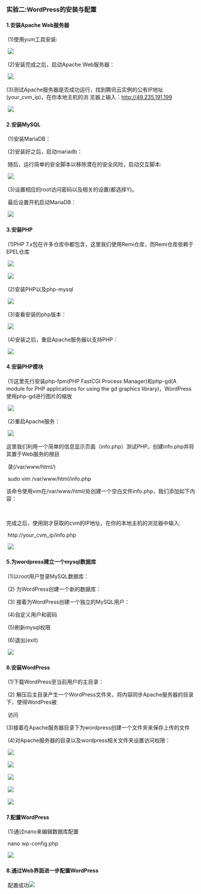 ### 实验二:WordPress的安装与配置

####           1.安装Apache Web服务器

​             (1)使用yum工具安装:

​            ![](wordpressimage/图片1.png)

​             (2)安装完成之后，启动Apache Web服务器：    

​             ![](wordpressimage/图片2.png)     

​              (3)测试Apache服务器是否成功运行，找到腾讯云实例的公有IP地址(your_cvm_ip)，在你本地主机的浏 览器上输入：http://49.235.191.199

​            ![](wordpressimage/图片3.png)  

####            2.安装MySQL

​              (1)安装MariaDB：

​              (2)安装好之后，启动mariadb：

​                  随后，运行简单的安全脚本以移除潜在的安全风险，启动交互脚本:

​              ![](wordpressimage/图片4.png)

​              (3)设置相应的root访问密码以及相关的设置(都选择Y)。

​                   最后设置开机启动MariaDB：

​              ![](wordpressimage/图片5.png)                        

####             3.安装PHP

​               (1)PHP 7.x包在许多仓库中都包含，这里我们使用Remi仓库，而Remi仓库依赖于EPEL仓库          

​               ![](wordpressimage/图片7.png)

​               ![](wordpressimage/图片8.png) 

​                 (2)安装PHP以及php-mysql

​               ![](wordpressimage/图片9.png)

​                 (3)查看安装的php版本：

​              ![](wordpressimage/图片10.png)

​                (4)安装之后，重启Apache服务器以支持PHP：

​              ![](wordpressimage/图片11.png)

####              4.安装PHP模块

​                (1)这里先行安装php-fpm(PHP FastCGI Process Manager)和php-gd(A module for PHP applications for using the gd graphics library)，WordPress使用php-gd进行图片的缩放

​               ![](wordpressimage/图片13.png)

​                (2)重启Apache服务：

​              ![](wordpressimage/图片14.png)

​               这里我们利用一个简单的信息显示页面（info.php）测试PHP。创建info.php并将其置于Web服务的根目       

​               录(/var/www/html/)

​               sudo vim /var/www/html/info.php

​               该命令使用vim在/var/www/html/处创建一个空白文件info.php，我们添加如下内容：

​               <?php phpinfo(); ?>

​               完成之后，使用刚才获取的cvm的IP地址，在你的本地主机的浏览器中输入:

​               http://your_cvm_ip/info.php

​              ![](wordpressimage/图片15.png)

####             5.为wordpress建立一个mysql数据库

​                (1)以root用户登录MySQL数据库：

​                (2) 为WordPress创建一个新的数据库：

​                (3) 接着为WordPress创建一个独立的MySQL用户：

​                (4)自定义用户和密码

​                (5)刷新mysql权限

​                (6)退出(exit)

​             ![](wordpressimage/图片16.png)

####            6.安装WordPress

​              (1)下载WordPress至当前用户的主目录：

​              (2) 解压后主目录产生一个WordPress文件夹，将内容同步Apache服务器的目录下，使得WordPres被

​              访问

​              (3)接着在Apache服务器目录下为wordpress创建一个文件夹来保存上传的文件

​              (4)对Apache服务器的目录以及wordpress相关文件夹设置访问权限：

​             ![   ](wordpressimage/图片18.png)

​             ![](wordpressimage/图片19.png)

​             ![](wordpressimage/图片20.png)

​             ![](wordpressimage/图片21.png)

​             ![](wordpressimage/图片22.png)

####             7.配置WordPress

​               (1)通过nano来编辑数据库配置

​                   nano wp-config.php

​              ![](wordpressimage/图片23.png)

####             8.通过Web界面进一步配置WordPress 

​               配置成功![](wordpressimage/图片24.png)